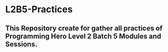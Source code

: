 # L2B5-Practices

## This Repository create for gather all practices of Programming Hero Level 2 Batch 5 Modules and Sessions.

